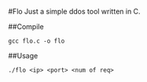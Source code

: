 #Flo
Just a simple ddos tool written in C.

##Compile
```
gcc flo.c -o flo
```
##Usage
```
./flo <ip> <port> <num of req>
```
